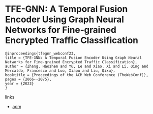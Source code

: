 # TFE-GNN: A Temporal Fusion Encoder Using Graph Neural Networks for Fine-grained Encrypted Traffic Classification

```
@inproceedings{tfegnn_webconf23,
title = {TFE-GNN: A Temporal Fusion Encoder Using Graph Neural Networks for Fine-grained Encrypted Traffic Classification},
author = {Zhang, Haozhen and Yu, Le and Xiao, Xi and Li, Qing and Mercaldo, Francesco and Luo, Xiapu and Liu, Qixu},
booktitle = {Proceedings of the ACM Web Conference (TheWebConf)},
pages = {2066--2075},
year = {2023}
}
```

links
- [acm](https://dl.acm.org/doi/10.1145/3543507.3583227)
